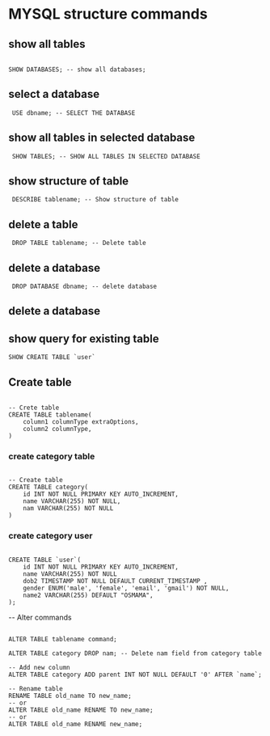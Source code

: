 # MYSQL structure commands
## show all tables

```

SHOW DATABASES; -- show all databases;

```

## select a database

```
 USE dbname; -- SELECT THE DATABASE 
```


## show all tables in selected database

```
 SHOW TABLES; -- SHOW ALL TABLES IN SELECTED DATABASE 
```


## show structure of table

```
 DESCRIBE tablename; -- Show structure of table 
```


## delete a table

```
 DROP TABLE tablename; -- Delete table 
```


## delete a database

```
 DROP DATABASE dbname; -- delete database 
```



## delete a database

## show  query for existing table
```
SHOW CREATE TABLE `user`
```

## Create table



```

-- Crete table
CREATE TABLE tablename(
    column1 columnType extraOptions,
    column2 columnType,
)  

```


### create category table 

```

-- Create table
CREATE TABLE category(
	id INT NOT NULL PRIMARY KEY AUTO_INCREMENT,
    name VARCHAR(255) NOT NULL,
    nam VARCHAR(255) NOT NULL
)

```

### create category user 

```

CREATE TABLE `user`(
    id INT NOT NULL PRIMARY KEY AUTO_INCREMENT,
    name VARCHAR(255) NOT NULL
    dob2 TIMESTAMP NOT NULL DEFAULT CURRENT_TIMESTAMP ,
    gender ENUM('male', 'female', 'email', 'gmail') NOT NULL,
    name2 VARCHAR(255) DEFAULT "OSMAMA",
);

```



-- Alter commands

```

ALTER TABLE tablename command;

ALTER TABLE category DROP nam; -- Delete nam field from category table

-- Add new column
ALTER TABLE category ADD parent INT NOT NULL DEFAULT '0' AFTER `name`;

-- Rename table
RENAME TABLE old_name TO new_name;
-- or
ALTER TABLE old_name RENAME TO new_name; 
-- or
ALTER TABLE old_name RENAME new_name;  

```

